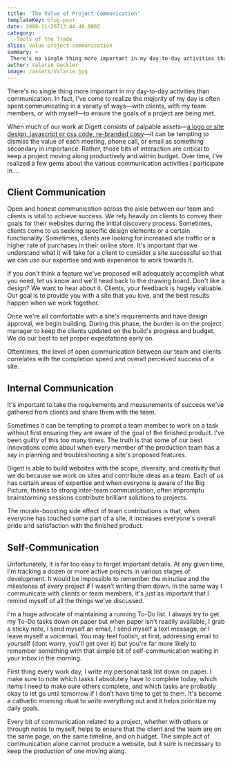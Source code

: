 ```yaml
---
title: 'The Value of Project Communication'
templateKey: blog-post
date: 2008-11-26T13:44:49.000Z
category: 
  -Tools of the Trade
alias: value-project-communication
summary: > 
 There's no single thing more important in my day-to-day activities than communication. In fact, I've come to realize the majority of my day is often spent communicating in a variety of ways—with clients, with my team members, or with myself—to ensure the goals of a project are being met. 
author: Valarie Geckler
image: /assets/Valarie.jpg
---
```


There's no single thing more important in my day-to-day activities than communication. In fact, I've come to realize the _majority_ of my day is often spent communicating in a variety of ways—with clients, with my team members, or with myself—to ensure the goals of a project are being met.

When much of our work at Digett consists of palpable assets—[a logo or site design, javascript or css code, re-branded copy](/services)—it can be tempting to dismiss the value of each meeting, phone call, or email as something secondary in importance. Rather, those bits of interaction are critical to keep a project moving along productively and within budget. Over time, I've realized a few gems about the various communication activities I participate in ...

Client Communication
--------------------

Open and honest communication across the aisle between our team and clients is vital to achieve success. We rely heavily on clients to convey their goals for their websites during the initial discovery process. Sometimes, clients come to us seeking specific design elements or a certain functionality. Sometimes, clients are looking for increased site traffic or a higher rate of purchases in their online store. It's important that we understand what it will take for a client to consider a site successful so that we can use our expertise and web experience to work towards it.

If you don't think a feature we've proposed will adequately accomplish what you need, let us know and we'll head back to the drawing board. Don't like a design? We want to hear about it. Clients, your feedback is hugely valuable. Our goal is to provide you with a site that you love, and the best results happen when we work together.

Once we're all comfortable with a site's requirements and have design approval, we begin building. During this phase, the burden is on the project manager to keep the clients updated on the build's progress and budget. We do our best to set proper expectations early on.

Oftentimes, the level of open communication between our team and clients correlates with the completion speed and overall perceived success of a site.

Internal Communication
----------------------

It's important to take the requirements and measurements of success we've gathered from clients and share them with the team.

Sometimes it can be tempting to prompt a team member to work on a task without first ensuring they are aware of the goal of the finished product. I've been guilty of this too many times. The truth is that some of our best innovations come about when every member of the production team has a say in planning and troubleshooting a site's proposed features.

Digett is able to build websites with the scope, diversity, and creativity that we do because we work on sites and contribute ideas as a team. Each of us has certain areas of expertise and when everyone is aware of the Big Picture, thanks to strong inter-team communication, often impromptu brainstorming sessions contribute brilliant solutions to projects.

The morale-boosting side effect of team contributions is that, when everyone has touched some part of a site, it increases everyone's overall pride and satisfaction with the finished product.

Self-Communication
------------------

Unfortunately, it is far too easy to forget important details. At any given time, I'm tracking a dozen or more active projects in various stages of development. It would be impossible to remember the minutiae and the milestones of every project if I wasn't writing them down. In the same way I communicate with clients or team members, it's just as important that I remind myself of all the things we've discussed.

I'm a huge advocate of maintaining a running To-Do list. I always try to get my To-Do tasks down on paper but when paper isn't readily available, I grab a sticky note, I send myself an email, I send myself a text message, or I leave myself a voicemail. You may feel foolish, at first, addressing email to yourself (dont worry, you'll get over it) but you're far more likely to remember something with that simple bit of self-communication waiting in your inbox in the morning.

First thing every work day, I write my personal task list down on paper. I make sure to note which tasks I absolutely have to complete today, which items I need to make sure others complete, and which tasks are probably okay to let go until tomorrow if I don't have time to get to them. It's become a cathartic morning ritual to write everything out and it helps prioritize my daily goals.

Every bit of communication related to a project, whether with others or through notes to myself, helps to ensure that the client and the team are on the same page, on the same timeline, and on budget. The simple act of communication alone cannot produce a website, but it sure is necessary to keep the production of one moving along.